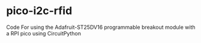 # pico-i2c-rfid
Code For using the Adafruit-ST25DV16 programmable breakout module with a RPI pico using CircuitPython
